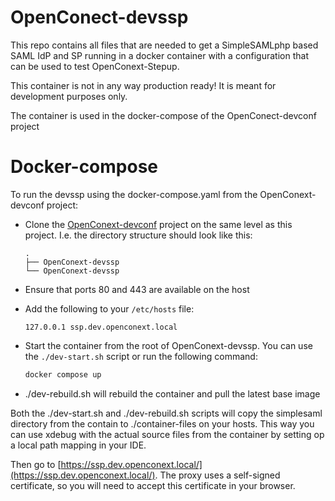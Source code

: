 # OpenConect-devssp

This repo contains all files that are needed to get a SimpleSAMLphp based SAML IdP and SP running in a docker container with a configuration that can be used to test OpenConext-Stepup.

This container is not in any way production ready! It is meant for development purposes only. 

The container is used in the docker-compose of the OpenConect-devconf project

# Docker-compose
To run the devssp using the docker-compose.yaml from the OpenConext-devconf project:

- Clone the [OpenConext-devconf](https://github.com/OpenConext/OpenConext-devconf) project on the same level as this project. I.e. the directory structure should look like this:
    ```
    .
    ├── OpenConext-devssp
    └── OpenConext-devssp
    ```
- Ensure that ports 80 and 443 are available on the host
- Add the following to your `/etc/hosts` file:
    ```
    127.0.0.1 ssp.dev.openconext.local
    ```  

- Start the container from the root of OpenConext-devssp. You can use the `./dev-start.sh` script or run the following command:

  ```bash
  docker compose up
  ```
  
- ./dev-rebuild.sh will rebuild the container and pull the latest base image

Both the ./dev-start.sh and ./dev-rebuild.sh scripts will copy the simplesaml directory from the contain to ./container-files on your hosts. This way you can use xdebug with the actual source files from the container by setting op a local path mapping in your IDE. 

Then go to [https://ssp.dev.openconext.local/](https://ssp.dev.openconext.local/). The proxy uses a self-signed certificate, so you will need to accept this certificate in your browser.



